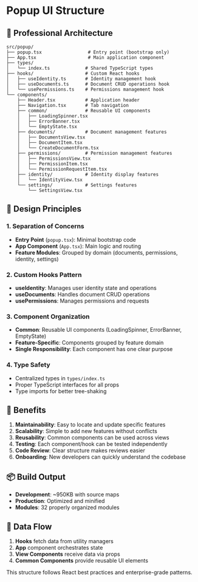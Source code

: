 # Popup UI Structure

## 📁 Professional Architecture

```
src/popup/
├── popup.tsx                 # Entry point (bootstrap only)
├── App.tsx                   # Main application component
├── types/
│   └── index.ts             # Shared TypeScript types
├── hooks/                   # Custom React hooks
│   ├── useIdentity.ts       # Identity management hook
│   ├── useDocuments.ts      # Document CRUD operations hook
│   └── usePermissions.ts    # Permissions management hook
└── components/
    ├── Header.tsx           # Application header
    ├── Navigation.tsx       # Tab navigation
    ├── common/              # Reusable UI components
    │   ├── LoadingSpinner.tsx
    │   ├── ErrorBanner.tsx
    │   └── EmptyState.tsx
    ├── documents/           # Document management features
    │   ├── DocumentsView.tsx
    │   ├── DocumentItem.tsx
    │   └── CreateDocumentForm.tsx
    ├── permissions/         # Permission management features
    │   ├── PermissionsView.tsx
    │   ├── PermissionItem.tsx
    │   └── PermissionRequestItem.tsx
    ├── identity/            # Identity display features
    │   └── IdentityView.tsx
    └── settings/            # Settings features
        └── SettingsView.tsx
```

## 🎯 Design Principles

### 1. **Separation of Concerns**
- **Entry Point** (`popup.tsx`): Minimal bootstrap code
- **App Component** (`App.tsx`): Main logic and routing
- **Feature Modules**: Grouped by domain (documents, permissions, identity, settings)

### 2. **Custom Hooks Pattern**
- **useIdentity**: Manages user identity state and operations
- **useDocuments**: Handles document CRUD operations
- **usePermissions**: Manages permissions and requests

### 3. **Component Organization**
- **Common**: Reusable UI components (LoadingSpinner, ErrorBanner, EmptyState)
- **Feature-Specific**: Components grouped by feature domain
- **Single Responsibility**: Each component has one clear purpose

### 4. **Type Safety**
- Centralized types in `types/index.ts`
- Proper TypeScript interfaces for all props
- Type imports for better tree-shaking

## 🚀 Benefits

1. **Maintainability**: Easy to locate and update specific features
2. **Scalability**: Simple to add new features without conflicts
3. **Reusability**: Common components can be used across views
4. **Testing**: Each component/hook can be tested independently
5. **Code Review**: Clear structure makes reviews easier
6. **Onboarding**: New developers can quickly understand the codebase

## 📦 Build Output

- **Development**: ~950KB with source maps
- **Production**: Optimized and minified
- **Modules**: 32 properly organized modules

## 🔄 Data Flow

1. **Hooks** fetch data from utility managers
2. **App** component orchestrates state
3. **View Components** receive data via props
4. **Common Components** provide reusable UI elements

This structure follows React best practices and enterprise-grade patterns.
